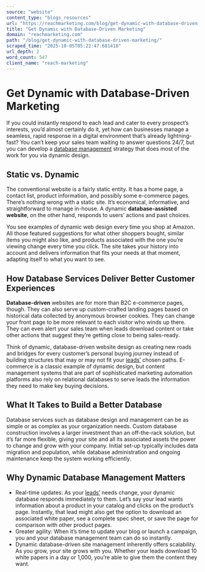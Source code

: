 ```yaml
---
source: "website"
content_type: "blogs_resources"
url: "https://reachmarketing.com/blog/get-dynamic-with-database-driven-marketing/"
title: "Get Dynamic with Database-Driven Marketing"
domain: "reachmarketing.com"
path: "/blog/get-dynamic-with-database-driven-marketing/"
scraped_time: "2025-10-05T05:22:47.681418"
url_depth: 2
word_count: 547
client_name: "reach-marketing"
---
```


# Get Dynamic with Database-Driven Marketing

If you could instantly respond to each lead and cater to every prospect’s interests, you’d almost certainly do it, yet how can businesses manage a seamless, rapid response in a digital environment that’s already lightning-fast? You can’t keep your sales team waiting to answer questions 24/7, but you can develop a [database management](https://reachmarketing.com/database-management/) strategy that does most of the work for you via dynamic design.

## Static vs. Dynamic

The conventional website is a fairly static entity. It has a home page, a contact list, product information, and possibly some e-commerce pages. There’s nothing wrong with a static site. It’s economical, informative, and straightforward to manage in-house. A dynamic **database-assisted website**, on the other hand, responds to users’ actions and past choices.

You see examples of dynamic web design every time you shop at Amazon. All those featured suggestions for what other shoppers bought, similar items you might also like, and products associated with the one you’re viewing change every time you click. The site takes your history into account and delivers information that fits your needs at that moment, adapting itself to what you want to see.

## How Database Services Deliver Better Customer Experiences

**Database-driven** websites are for more than B2C e-commerce pages, though. They can also serve up custom-crafted landing pages based on historical data collected by anonymous browser cookies. They can change your front page to be more relevant to each visitor who winds up there. They can even alert your sales team when leads download content or take other actions that suggest they’re getting close to being sales-ready.

Think of dynamic, database-driven website design as creating new roads and bridges for every customer’s personal buying journey instead of building structures that may or may not fit your [leads’](https://reachmarketing.com/online-lead-generation/) chosen paths. E-commerce is a classic example of dynamic design, but content management systems that are part of sophisticated marketing automation platforms also rely on relational databases to serve leads the information they need to make key buying decisions.

## What It Takes to Build a Better Database

Database services such as database design and management can be as simple or as complex as your organization needs. Custom database construction involves a larger investment than an off-the-rack solution, but it’s far more flexible, giving your site and all its associated assets the power to change and grow with your company. Initial set-up typically includes data migration and population, while database administration and ongoing maintenance keep the system working efficiently.

## Why Dynamic Database Management Matters

*   Real-time updates: As your [leads’](https://reachmarketing.com/online-lead-generation/) needs change, your dynamic database responds immediately to them. Let’s say your lead wants information about a product in your catalog and clicks on the product’s page. Instantly, that lead might also get the option to download an associated white paper, see a complete spec sheet, or save the page for comparison with other product pages.
*   Greater agility: When it’s time to update your blog or launch a campaign, you and your database management team can do so instantly.
*   Dynamic database-driven site management inherently offers scalability. As you grow, your site grows with you. Whether your leads download 10 white papers in a day or 1,000, you’re able to give them the content they want.